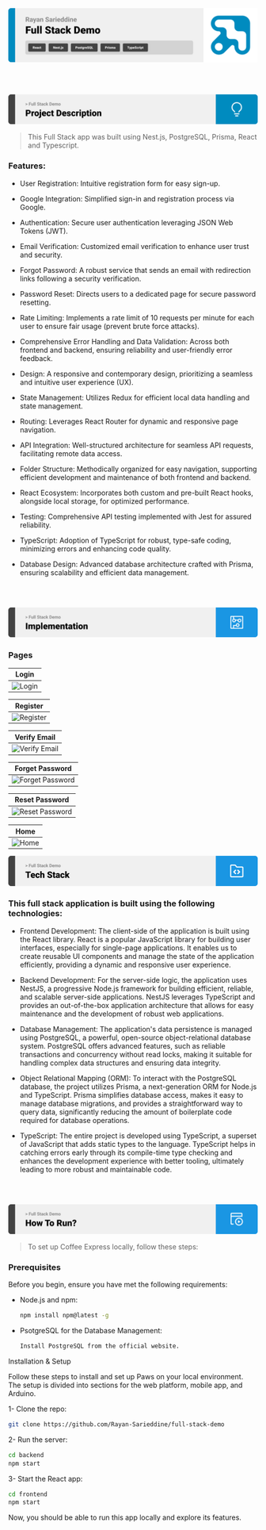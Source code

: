<img src="./readme/title1.svg"/>

<br><br>

<!-- project philosophy -->
<img src="./readme/title2.svg"/>

> This Full Stack app was built using Nest.js, PostgreSQL, Prisma, React and Typescript.

### Features:

- User Registration: Intuitive registration form for easy sign-up.
- Google Integration: Simplified sign-in and registration process via Google.
- Authentication: Secure user authentication leveraging JSON Web Tokens (JWT).
- Email Verification: Customized email verification to enhance user trust and security.
- Forgot Password: A robust service that sends an email with redirection links following a security verification.
- Password Reset: Directs users to a dedicated page for secure password resetting.
- Rate Limiting: Implements a rate limit of 10 requests per minute for each user to ensure fair usage (prevent brute force attacks).
- Comprehensive Error Handling and Data Validation: Across both frontend and backend, ensuring reliability and user-friendly error feedback.
- Design: A responsive and contemporary design, prioritizing a seamless and intuitive user experience (UX).
- State Management: Utilizes Redux for efficient local data handling and state management.
- Routing: Leverages React Router for dynamic and responsive page navigation.
- API Integration: Well-structured architecture for seamless API requests, facilitating remote data access.
- Folder Structure: Methodically organized for easy navigation, supporting efficient development and maintenance of both frontend and backend.
- React Ecosystem: Incorporates both custom and pre-built React hooks, alongside local storage, for optimized performance.
- Testing: Comprehensive API testing implemented with Jest for assured reliability.
- TypeScript: Adoption of TypeScript for robust, type-safe coding, minimizing errors and enhancing code quality.
- Database Design: Advanced database architecture crafted with Prisma, ensuring scalability and efficient data management.

  <br><br>

<!-- Implementation -->
<img src="./readme/title4.svg"/>

### Pages

| Login
| --------------------------------------------------------
| ![Login ](./readme/pages/)

| Register  
| -----------------------------------------------------------
| ![Register ](./readme/pages/)

| Verify Email
| ------------------------------------------------
| ![Verify Email](./readme/pages/)

| Forget Password
| ------------------------------------------------------------
| ![Forget Password](./readme/pages/)

| Reset Password
| -------------------------------------------------------
| ![Reset Password](./readme/pages/)

| Home
| ----------------------------------------------------------------
| ![Home](./readme/pages/)

<!-- Tech stack -->
<img src="./readme/title5.svg"/>

### This full stack application is built using the following technologies:

- Frontend Development: The client-side of the application is built using the React library. React is a popular JavaScript library for building user interfaces, especially for single-page applications. It enables us to create reusable UI components and manage the state of the application efficiently, providing a dynamic and responsive user experience.

- Backend Development: For the server-side logic, the application uses NestJS, a progressive Node.js framework for building efficient, reliable, and scalable server-side applications. NestJS leverages TypeScript and provides an out-of-the-box application architecture that allows for easy maintenance and the development of robust web applications.

- Database Management: The application's data persistence is managed using PostgreSQL, a powerful, open-source object-relational database system. PostgreSQL offers advanced features, such as reliable transactions and concurrency without read locks, making it suitable for handling complex data structures and ensuring data integrity.

- Object Relational Mapping (ORM): To interact with the PostgreSQL database, the project utilizes Prisma, a next-generation ORM for Node.js and TypeScript. Prisma simplifies database access, makes it easy to manage database migrations, and provides a straightforward way to query data, significantly reducing the amount of boilerplate code required for database operations.

- TypeScript: The entire project is developed using TypeScript, a superset of JavaScript that adds static types to the language. TypeScript helps in catching errors early through its compile-time type checking and enhances the development experience with better tooling, ultimately leading to more robust and maintainable code.

<br><br>

<!-- How to run -->
<img src="./readme/title6.svg"/>

> To set up Coffee Express locally, follow these steps:

### Prerequisites

Before you begin, ensure you have met the following requirements:

- Node.js and npm:
  ```sh
  npm install npm@latest -g
  ```
- PsotgreSQL for the Database Management:
  ```sh
  Install PostgreSQL from the official website.
  ```

Installation & Setup

Follow these steps to install and set up Paws on your local environment. The setup is divided into sections for the web platform, mobile app, and Arduino.

1- Clone the repo:

```sh
git clone https://github.com/Rayan-Sarieddine/full-stack-demo
```

2- Run the server:

```sh
cd backend
npm start
```

3- Start the React app:

```sh
cd frontend
npm start
```

Now, you should be able to run this app locally and explore its features.
